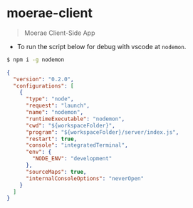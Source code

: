 # moerae-client

> Moerae Client-Side App

- To run the script below for debug with vscode at `nodemon`.

```bash
$ npm i -g nodemon
```

```json
{
  "version": "0.2.0",
  "configurations": [
    {
      "type": "node",
      "request": "launch",
      "name": "nodemon",
      "runtimeExecutable": "nodemon",
      "cwd": "${workspaceFolder}",
      "program": "${workspaceFolder}/server/index.js",
      "restart": true,
      "console": "integratedTerminal",
      "env": {
        "NODE_ENV": "development"
      },
      "sourceMaps": true,
      "internalConsoleOptions": "neverOpen"
    }
  ]
}
```
